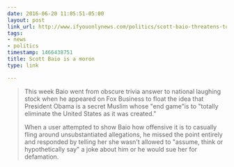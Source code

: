 ```yaml
---
date: 2016-06-20 11:05:51-05:00
layout: post
link_url: http://www.ifyouonlynews.com/politics/scott-baio-threatens-to-sue-anyone-who-thinks-hes-a-moron-for-saying-obama-is-a-secret-muslim/
tags:
- news
- politics
timestamp: 1466438751
title: Scott Baio is a moron
type: link

---
```

> This week Baio went from obscure trivia answer to national laughing stock when he appeared on Fox Business to float the idea that President Obama is a secret Muslim whose "end game"is to "totally eliminate the United States as it was created."
>
> When a user attempted to show Baio how offensive it is to casually fling around unsubstantiated allegations, he missed the point entirely and responded by telling her she wasn't allowed to "assume, think or hypothetically say" a joke about him or he would sue her for defamation.